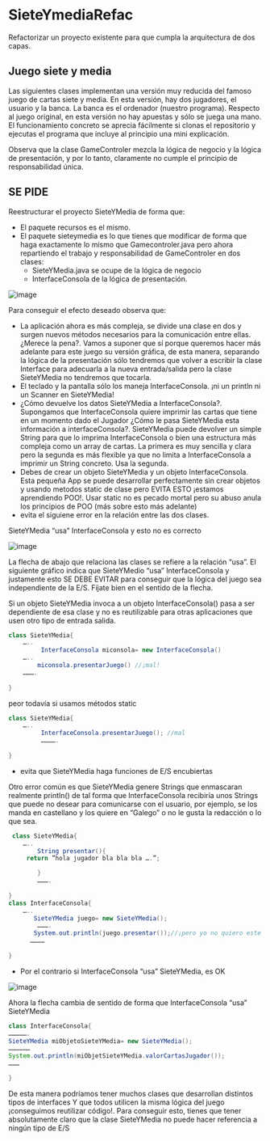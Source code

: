 # SieteYmediaRefac

Refactorizar un proyecto existente para que cumpla la arquitectura de dos capas.


## Juego siete y media
Las  siguientes  clases implementan una versión muy reducida del famoso juego de cartas siete y media. En esta versión, hay dos jugadores, el usuario y la banca. La banca es el ordenador (nuestro programa). Respecto al juego original, en esta versión no  hay apuestas y sólo se juega una mano. El funcionamiento concreto se aprecia fácilmente si clonas el repositorio y ejecutas  el programa que incluye al principio una mini explicación.


Observa que la clase GameControler mezcla la lógica de negocio y la lógica de presentación, y por lo tanto,  claramente no cumple el principio de responsabilidad única. 

## SE PIDE
Reestructurar el  proyecto SieteYMedia de forma que:  
- El paquete recursos es el mismo. 
- El paquete sieteymedia es lo que tienes que modificar de forma que haga exactamente lo mismo que Gamecontroler.java pero ahora repartiendo el trabajo y responsabilidad de GameControler en  dos clases:
   - SieteYMedia.java se ocupe de la lógica de negocio
   - InterfaceConsola de la lógica de presentación.
 
     
![image](https://github.com/lozanoSC/SieteYmediaRefac/assets/130983101/eab1f9b7-307b-4856-9315-bd668d7b97a3)

Para conseguir el efecto deseado observa que:
- La aplicación ahora es más compleja, se divide una clase en dos y surgen nuevos métodos necesarios para la comunicación entre ellas. ¿Merece la pena?. Vamos a suponer que sí porque queremos hacer más adelante para este juego su versión gráfica, de esta manera, separando la lógica de la presentación  sólo tendremos que volver a escribir la clase Interface para adecuarla a la nueva entrada/salida pero la clase SieteYMedia no tendremos que tocarla.
- El teclado y la pantalla sólo los maneja InterfaceConsola. ¡ni un println ni un Scanner en SieteYMedia!
- ¿Cómo devuelve los datos SieteYMedia a InterfaceConsola?. Supongamos que InterfaceConsola quiere imprimir las cartas que tiene en un momento dado el Jugador ¿Cómo le pasa SieteYMedia esta información a interfaceConsola?. SieteYMedia puede devolver un simple String para que lo imprima InterfaceConsola o bien una estructura más compleja como un array de cartas. La primera es muy sencilla y clara pero la segunda es más flexible ya que no limita a InterfaceConsola a  imprimir un String concreto. Usa la segunda.
- Debes de crear un objeto SieteYMedia y un objeto InterfaceConsola. Esta pequeña App se puede desarrollar perfectamente sin crear objetos y usando metodos static de clase pero EVITA ESTO ¡estamos aprendiendo POO!. Usar static no es pecado mortal pero su abuso anula los principios de POO (más sobre esto más adelante)
- evita el siguiene error en la relación entre las dos clases.
  
SieteYMedia “usa” InterfaceConsola y esto no es correcto

![image](https://github.com/lozanoSC/SieteYmediaRefac/assets/130983101/5f97ce4f-4378-4809-8b9b-5a9c82ee78ba)




La flecha de abajo que relaciona las clases se refiere a la relación “usa”. El siguiente gráfico indica que SieteYMedio “usa” InterfaceConsola y justamente esto  SE DEBE EVITAR  para conseguir que la lógica del juego sea independiente de la E/S. Fíjate bien en el sentido de la flecha. 


Si un objeto SieteYMedia invoca a un objeto InterfaceConsola() pasa a ser dependiente de esa clase y no es reutilizable para otras aplicaciones que usen otro tipo de entrada salida.
```java
class SieteYMedia{
	…..
         InterfaceConsola miconsola= new InterfaceConsola()
	…..
        miconsola.presentarJuego() //¡mal!
	……….
          
}
```

peor todavía si usamos métodos static 
```java
class SieteYMedia{
	…..
         InterfaceConsola.presentarJuego(); //mal
         ………….
          
}
```

- evita que SieteYMedia haga funciones de E/S encubiertas
  
Otro error común es que SieteYMedia genere Strings que enmascaran realmente println() de tal forma que InterfaceConsola recibiría unos Strings que puede no desear para comunicarse con el usuario, por ejemplo, se los manda en castellano y los quiere en “Galego” o no le gusta la redacción o lo que sea.
```java
 class SieteYMedia{
	…..
        String presentar(){
	 return ”hola jugador bla bla bla ….”;

        }
        ……….
          
}
class InterfaceConsola{
	…..
       SieteYMedia juego= new SieteYMedia();    
        ……….
       System.out.println(juego.presentar());//¡pero yo no quiero este texto!
      …………
          
}
```

- Por el contrario si InterfaceConsola “usa” SieteYMedia,  es OK
  
![image](https://github.com/lozanoSC/SieteYmediaRefac/assets/130983101/5ed5d88c-1200-4f13-8ac2-ae440b1009ae)




Ahora la flecha cambia de sentido de forma que InterfaceConsola “usa” SieteYMedia
```java
class InterfaceConsola{
…………….
SieteYMedia miObjetoSieteYMedia= new SieteYMedia();
………………
System.out.println(miObjetSieteYMedia.valorCartasJugador());
………

}
```
De esta manera podríamos tener muchos clases que desarrollan distintos tipos de interfaces Y que todos utilicen la misma lógica del juego ¡conseguimos reutilizar código!. Para conseguir esto, tienes que tener absolutamente claro que la clase SieteYMedia no puede hacer referencia a ningún tipo de E/S



